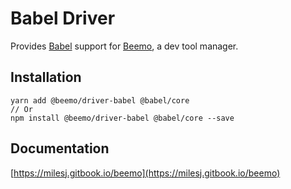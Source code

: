 # Babel Driver

Provides [Babel](https://github.com/babel/babel) support for
[Beemo](https://github.com/milesj/beemo), a dev tool manager.

## Installation

```
yarn add @beemo/driver-babel @babel/core
// Or
npm install @beemo/driver-babel @babel/core --save
```

## Documentation

[https://milesj.gitbook.io/beemo](https://milesj.gitbook.io/beemo)
